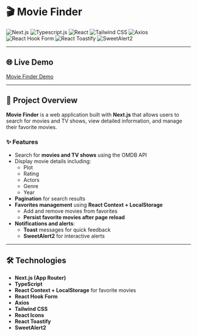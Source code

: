 # 🎬 Movie Finder

![Next.js](https://img.shields.io/badge/Next.js-black?style=for-the-badge&logo=next.js)
![Typescript.js](https://img.shields.io/badge/typescript-white?style=for-the-badge&logo=typescript)
![React](https://img.shields.io/badge/React-61DAFB?style=for-the-badge&logo=react&logoColor=black)
![Tailwind CSS](https://img.shields.io/badge/Tailwind%20CSS-06B6D4?style=for-the-badge&logo=tailwind-css&logoColor=white)
![Axios](https://img.shields.io/badge/Axios-5A29E4?style=for-the-badge)
![React Hook Form](https://img.shields.io/badge/React%20Hook%20Form-EC5990?style=for-the-badge)
![React Toastify](https://img.shields.io/badge/React%20Toastify-FF3C00?style=for-the-badge)
![SweetAlert2](https://img.shields.io/badge/SweetAlert2-FF6F61?style=for-the-badge)

---

## 🌐 Live Demo
[Movie Finder Demo](https://movie-finder-f37c3.vercel.app/)  <!-- Replace with your demo link -->

---

## 🎥 Project Overview
**Movie Finder** is a web application built with **Next.js** that allows users to search for movies and TV shows, view detailed information, and manage their favorite movies.

### ✨ Features
- Search for **movies and TV shows** using the OMDB API  
- Display movie details including:
  - Plot  
  - Rating  
  - Actors  
  - Genre  
  - Year  
- **Pagination** for search results  
- **Favorites management** using **React Context + LocalStorage**  
  - Add and remove movies from favorites  
  - **Persist favorite movies after page reload**  
- **Notifications and alerts**:
  - **Toast** messages for quick feedback  
  - **SweetAlert2** for interactive alerts  

---

## 🛠 Technologies
- **Next.js (App Router)**
- **TypeScript**  
- **React Context + LocalStorage** for favorite movies  
- **React Hook Form**  
- **Axios**  
- **Tailwind CSS**  
- **React Icons**  
- **React Toastify**  
- **SweetAlert2**  

